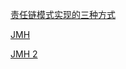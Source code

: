 [责任链模式实现的三种方式](https://www.cnblogs.com/lizo/p/7503862.html)

[JMH](http://blog.dyngr.com/blog/2016/10/29/introduction-of-jmh/#iteration)

[JMH 2](https://www.toutiao.com/a6668135378500715012/)